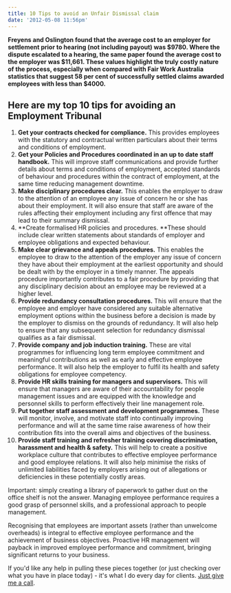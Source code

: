 ```yaml
---
title: 10 Tips to avoid an Unfair Dismissal claim
date: '2012-05-08 11:56pm'
---
```

**Freyens and Oslington found that the average cost to an employer for settlement prior to hearing (not including payout) was $9780. Where the dispute escalated to a hearing, the same paper found the average cost to the employer was $11,661. These values highlight the truly costly nature of the process, especially when compared with Fair Work Australia statistics that suggest 58 per cent of successfully settled claims awarded employees with less than $4000.**

## Here are my top 10 tips for avoiding an Employment Tribunal 

1. **Get your contracts checked for compliance.**  This provides employees with the statutory and contractual written particulars about their terms and conditions of employment.
2. **Get your Policies and Procedures coordinated in an up to date staff handbook.** This will improve staff communications and provide further details about terms and conditions of employment, accepted standards of behaviour and procedures within the contract of employment, at the same time reducing management downtime.
3. **Make disciplinary procedures clear.** This enables the employer to draw to the attention of an employee any issue of concern he or she has about their employment. It will also ensure that staff are aware of the rules affecting their employment including any first offence that may lead to their summary dismissal.
4. **Create formalised HR policies and procedures. **These should include clear written statements about standards of employer and employee obligations and expected behaviour.
5. **Make clear grievance and appeals procedures.** This enables the employee to draw to the attention of the employer any issue of concern they have about their employment at the earliest opportunity and should be dealt with by the employer in a timely manner. The appeals procedure importantly contributes to a fair procedure by providing that any disciplinary decision about an employee may be reviewed at a higher level.
6. **Provide redundancy consultation procedures.** This will ensure that the employee and employer have considered any suitable alternative employment options within the business before a decision is made by the employer to dismiss on the grounds of redundancy. It will also help to ensure that any subsequent selection for redundancy dismissal qualifies as a fair dismissal.
7. **Provide company and job induction training.** These are vital programmes for influencing long term employee commitment and meaningful contributions as well as early and effective employee performance. It will also help the employer to fulfil its health and safety obligations for employee competency.
8. **Provide HR skills training for managers and supervisors.** This will ensure that managers are aware of their accountability for people management issues and are equipped with the knowledge and personnel skills to perform effectively their line management role.
9. **Put together staff assessment and development programmes.** These will monitor, involve, and motivate staff into continually improving performance and will at the same time raise awareness of how their contribution fits into the overall aims and objectives of the business.
10. **Provide staff training and refresher training covering discrimination, harassment and health & safety.** This will help to create a positive workplace culture that contributes to effective employee performance and good employee relations. It will also help minimise the risks of unlimited liabilities faced by employers arising out of allegations or deficiencies in these potentially costly areas.

Important: simply creating a library of paperwork to gather dust on the office shelf is not the answer. Managing employee performance requires a good grasp of personnel skills, and a professional approach to people management.

Recognising that employees are important assets (rather than unwelcome overheads) is integral to effective employee performance and the achievement of business objectives. Proactive HR management will payback in improved employee performance and commitment, bringing significant returns to your business.

If you'd like any help in pulling these pieces together (or just checking over what you have in place today) - it's what I do every day for clients. [Just give me a call](/contact).
